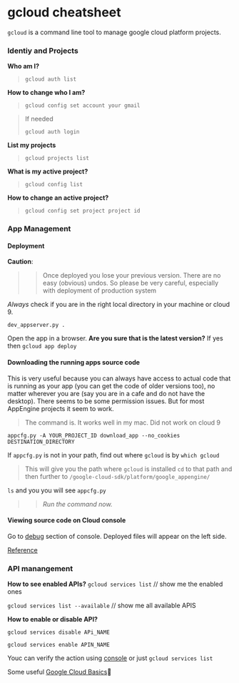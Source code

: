 # gcloud cheatsheet



`gcloud` is a command line tool to manage google cloud platform projects.

### Identiy and Projects

**Who am I?**
>`gcloud auth list`

**How to change who I am?**

>`gcloud config set account your gmail`

> If needed
>
>`gcloud auth login`

**List my projects**
>`gcloud projects list`

**What is my active project?**
>`gcloud config list`

**How to change an active project?**

>`gcloud config set project project id`

### App Management

#### Deployment
**Caution**:
>> Once deployed you lose your previous version. There are no easy (obvious) undos. So please be very
>> careful, especially with deployment of production system

_Always_ check if you are in the right local directory in your machine or cloud 9.

`dev_appserver.py .`

Open the app in a browser.
	 **Are you sure that is the latest version?**
	 If yes then `gcloud app deploy`

#### Downloading the running apps source code
This is very useful because you can always have access to actual code that is running as your app (you can get the code of older versions too), no matter wherever you are (say you are in a cafe and do not have the desktop). There seems to be
some permission issues. But for most AppEngine projects it seem to work.

>The command is. It works well in my mac. Did not work on cloud 9

`appcfg.py -A YOUR_PROJECT_ID download_app --no_cookies  DESTINATION_DIRECTORY`

If `appcfg.py` is not in your path, find out where `gcloud` is by `which gcloud`

> This will give you the path where `gcloud` is installed
`cd` to that path and then further to `/google-cloud-sdk/platform/google_appengine/`

`ls` and you you will see `appcfg.py`

>>_Run the command now._

#### Viewing source code on Cloud console
Go to [debug](https://console.cloud.google.com/debug) section of console. Deployed files will appear on the left side.

[Reference](https://www.mail-archive.com/google-appengine@googlegroups.com/msg94219.html)

### API manangement

**How to see enabled APIs?**
`gcloud services list` // show me the enabled ones

`gcloud services list --available` // show me all available APIS

**How to enable or disable API?**

`gcloud services disable APi_NAME`

`gcloud services enable APIN_NAME`

Youc can verify the action using  [console](https://console.cloud.google.com/apis/dashboard)
or just  `gcloud services list`

Some useful [Google Cloud Basics](google_basics)
